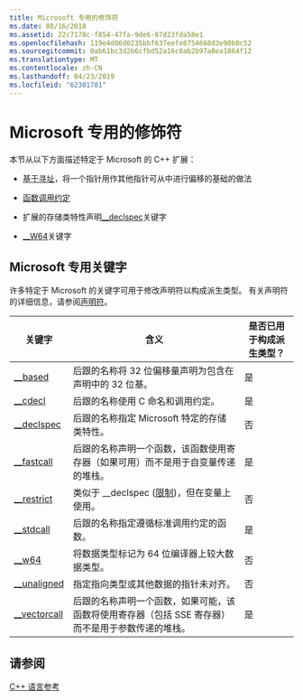 ```yaml
---
title: Microsoft 专用的修饰符
ms.date: 08/16/2018
ms.assetid: 22c7178c-f854-47fa-9de6-07d23fda58e1
ms.openlocfilehash: 119e4d06d0235bbf637eefe8754668d3e90b0c52
ms.sourcegitcommit: 0ab61bc3d2b6cfbd52a16c6ab2b97a8ea1864f12
ms.translationtype: MT
ms.contentlocale: zh-CN
ms.lasthandoff: 04/23/2019
ms.locfileid: "62301781"
---
```

# <a name="microsoft-specific-modifiers"></a>Microsoft 专用的修饰符

本节从以下方面描述特定于 Microsoft 的 C++ 扩展：

- [基于寻址](based-addressing.md)，将一个指针用作其他指针可从中进行偏移的基础的做法

- [函数调用约定](calling-conventions.md)

- 扩展的存储类特性声明[__declspec](declspec.md)关键字

- [__W64](w64.md)关键字

## <a name="microsoft-specific-keywords"></a>Microsoft 专用关键字

许多特定于 Microsoft 的关键字可用于修改声明符以构成派生类型。 有关声明符的详细信息，请参阅[声明符](overview-of-declarators.md)。

|关键字|含义|是否已用于构成派生类型？|
|-------------|-------------|---------------------------------|
|[__based](based-grammar.md)|后跟的名称将 32 位偏移量声明为包含在声明中的 32 位基。|是|
|[__cdecl](cdecl.md)|后跟的名称使用 C 命名和调用约定。|是|
|[__declspec](declspec.md)|后跟的名称指定 Microsoft 特定的存储类特性。|否|
|[__fastcall](fastcall.md)|后跟的名称声明一个函数，该函数使用寄存器（如果可用）而不是用于自变量传递的堆栈。|是|
|[__restrict](extension-restrict.md)|类似于 __declspec ([限制](restrict.md))，但在变量上使用。|否|
|[__stdcall](stdcall.md)|后跟的名称指定遵循标准调用约定的函数。|是|
|[__w64](w64.md)|将数据类型标记为 64 位编译器上较大数据类型。|否|
|[__unaligned](unaligned.md)|指定指向类型或其他数据的指针未对齐。|否|
|[__vectorcall](vectorcall.md)|后跟的名称声明一个函数，如果可能，该函数将使用寄存器（包括 SSE 寄存器）而不是用于参数传递的堆栈。|是|

## <a name="see-also"></a>请参阅

[C++ 语言参考](cpp-language-reference.md)
